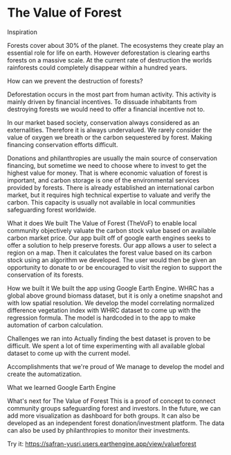 # The Value of Forest
Inspiration

Forests cover about 30% of the planet. The ecosystems they create play an essential role for life on earth. However deforestation is clearing earths forests on a massive scale. At the current rate of destruction the worlds rainforests could completely disappear within a hundred years.

How can we prevent the destruction of forests?

Deforestation occurs in the most part from human activity. This activity is mainly driven by financial incentives. To dissuade inhabitants from destroying forests we would need to offer a financial incentive not to.

In our market based society, conservation always considered as an externalities. Therefore it is always undervalued. We rarely consider the value of oxygen we breath or the carbon sequestered by forest. Making financing conservation efforts difficult.

Donations and philanthropies are usually the main source of conservation financing, but sometime we need to choose where to invest to get the highest value for money. That is where economic valuation of forest is important, and carbon storage is one of the environmental services provided by forests. There is already established an international carbon market, but it requires high technical expertise to valuate and verify the carbon. This capacity is usually not available in local communities safeguarding forest worldwide.

What it does
We built The Value of Forest (TheVoF) to enable local community objectively valuate the carbon stock value based on available carbon market price. Our app built off of google earth engines seeks to offer a solution to help preserve forests. Our app allows a user to select a region on a map. Then it calculates the forest value based on its carbon stock using an algorithm we developed. The user would then be given an opportunity to donate to or be encouraged to visit the region to support the conservation of its forests.

How we built it
We built the app using Google Earth Engine. WHRC has a global above ground biomass dataset, but it is only a onetime snapshot and with low spatial resolution. We develop the model correlating normalized difference vegetation index with WHRC dataset to come up with the regression formula. The model is hardcoded in to the app to make automation of carbon calculation.

Challenges we ran into
Actually finding the best dataset is proven to be difficult. We spent a lot of time experimenting with all available global dataset to come up with the current model.

Accomplishments that we're proud of
We manage to develop the model and create the automatization.

What we learned
Google Earth Engine

What's next for The Value of Forest
This is a proof of concept to connect community groups safeguarding forest and investors. In the future, we can add more visualization as dashboard for both groups. It can also be developed as an independent forest donation/investment platform. The data can also be used by philanthropies to monitor their investments.

Try it: https://safran-yusri.users.earthengine.app/view/valueforest
